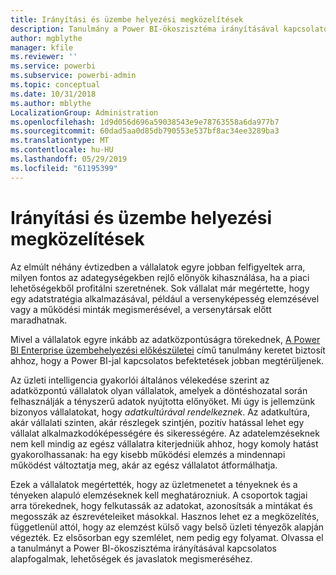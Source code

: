```yaml
---
title: Irányítási és üzembe helyezési megközelítések
description: Tanulmány a Power BI-ökoszisztéma irányításával kapcsolatos alapfogalmak, lehetőségek és javaslatok megismeréséhez.
author: mgblythe
manager: kfile
ms.reviewer: ''
ms.service: powerbi
ms.subservice: powerbi-admin
ms.topic: conceptual
ms.date: 10/31/2018
ms.author: mblythe
LocalizationGroup: Administration
ms.openlocfilehash: 1d9d056d696a59038543e9e78763558a6da977b7
ms.sourcegitcommit: 60dad5aa0d85db790553e537bf8ac34ee3289ba3
ms.translationtype: MT
ms.contentlocale: hu-HU
ms.lasthandoff: 05/29/2019
ms.locfileid: "61195399"
---
```

# <a name="governance-and-deployment-approaches"></a>Irányítási és üzembe helyezési megközelítések

Az elmúlt néhány évtizedben a vállalatok egyre jobban felfigyeltek arra, milyen fontos az adategységekben rejlő előnyök kihasználása, ha a piaci lehetőségekből profitálni szeretnének. Sok vállalat már megértette, hogy egy adatstratégia alkalmazásával, például a versenyképesség elemzésével vagy a működési minták megismerésével, a versenytársak előtt maradhatnak.  

Mivel a vállalatok egyre inkább az adatközpontúságra törekednek, [A Power BI Enterprise üzembehelyezési előkészületei](https://go.microsoft.com/fwlink/?linkid=2057861) című tanulmány keretet biztosít ahhoz, hogy a Power BI-jal kapcsolatos befektetések jobban megtérüljenek.

Az üzleti intelligencia gyakorlói általános vélekedése szerint az adatközpontú vállalatok olyan vállalatok, amelyek a döntéshozatal során felhasználják a tényszerű adatok nyújtotta előnyöket.  Mi úgy is jellemzünk bizonyos vállalatokat, hogy *adatkultúrával rendelkeznek*. Az adatkultúra, akár vállalati szinten, akár részlegek szintjén, pozitív hatással lehet egy vállalat alkalmazkodóképességére és sikerességére.  Az adatelemzéseknek nem kell mindig az egész vállalatra kiterjedniük ahhoz, hogy komoly hatást gyakorolhassanak: ha egy kisebb működési elemzés a mindennapi működést változtatja meg, akár az egész vállalatot átformálhatja.

Ezek a vállalatok megértették, hogy az üzletmenetet a tényeknek és a tényeken alapuló elemzéseknek kell meghatározniuk. A csoportok tagjai arra törekednek, hogy felkutassák az adatokat, azonosítsák a mintákat és megosszák az észrevételeiket másokkal. Hasznos lehet ez a megközelítés, függetlenül attól, hogy az elemzést külső vagy belső üzleti tényezők alapján végezték. Ez elsősorban egy szemlélet, nem pedig egy folyamat. Olvassa el a tanulmányt a Power BI-ökoszisztéma irányításával kapcsolatos alapfogalmak, lehetőségek és javaslatok megismeréséhez.